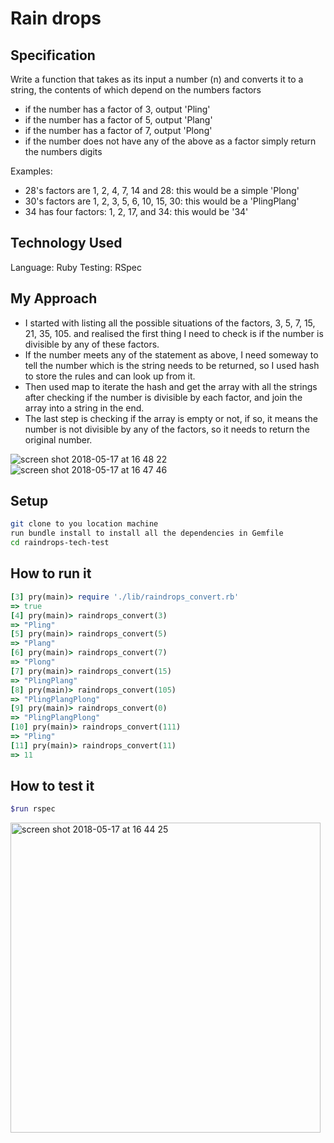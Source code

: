 # Rain drops
## Specification
Write a function that takes as its input a number (n) and converts it to a string, the contents of which depend on the numbers factors

- if the number has a factor of 3, output 'Pling'
- if the number has a factor of 5, output 'Plang'
- if the number has a factor of 7, output 'Plong'
- if the number does not have any of the above as a factor simply return the numbers digits

Examples:
- 28's factors are 1, 2, 4, 7, 14 and 28: this would be a simple 'Plong'
- 30's factors are 1, 2, 3, 5, 6, 10, 15, 30: this would be a 'PlingPlang'
- 34 has four factors: 1, 2, 17, and 34: this would be '34'
## Technology Used
Language: Ruby
Testing: RSpec
## My Approach
- I started with listing all the possible situations of the factors, 3, 5, 7, 15, 21, 35, 105. and realised the first thing I need to check is if the number is divisible by any of these factors.
- If the number meets any of the statement as above, I need someway to tell the number which is the string needs to be returned, so I used hash to store the rules and can look up from it.
- Then used map to iterate the hash and get the array with all the strings after checking if the number is divisible by each factor, and join the array into a string in the end.
- The last step is checking if the array is empty or not, if so, it means the number is not divisible by any of the factors, so it needs to return the original number.

![screen shot 2018-05-17 at 16 48 22](https://user-images.githubusercontent.com/33848023/40188682-66bf8c3a-59f2-11e8-8ea0-804a4ee6e19a.png)
![screen shot 2018-05-17 at 16 47 46](https://user-images.githubusercontent.com/33848023/40188686-68e6e47c-59f2-11e8-9121-76414b7e52e5.png)

## Setup
```bash
git clone to you location machine
run bundle install to install all the dependencies in Gemfile
cd raindrops-tech-test
```
## How to run it
```Ruby
[3] pry(main)> require './lib/raindrops_convert.rb'
=> true
[4] pry(main)> raindrops_convert(3)
=> "Pling"
[5] pry(main)> raindrops_convert(5)
=> "Plang"
[6] pry(main)> raindrops_convert(7)
=> "Plong"
[7] pry(main)> raindrops_convert(15)
=> "PlingPlang"
[8] pry(main)> raindrops_convert(105)
=> "PlingPlangPlong"
[9] pry(main)> raindrops_convert(0)
=> "PlingPlangPlong"
[10] pry(main)> raindrops_convert(111)
=> "Pling"
[11] pry(main)> raindrops_convert(11)
=> 11
```
## How to test it
```bash
$run rspec
```
<img width="496" alt="screen shot 2018-05-17 at 16 44 25" src="https://user-images.githubusercontent.com/33848023/40188324-9586e00a-59f1-11e8-91fd-5b078e9691a2.png">
